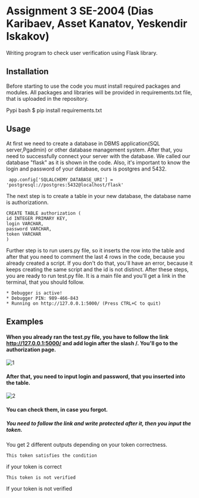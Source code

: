 # Assignment 3 SE-2004 (Dias Karibaev, Asset Kanatov, Yeskendir Iskakov)

Writing program to check user verification using Flask library.

## Installation
Before starting to use the code you must install required packages and modules. All packages and libraries will be provided in requirements.txt file, that is uploaded in the repository.

Pypi
bash
$ pip install requirements.txt

## Usage

At first we need to create a database in DBMS application(SQL server,Pgadmin) or other database management system. After that, you need to successfully connect your server with the database. We called our database "flask" as it is shown in the code. Also, it's important to know the login and password of your database, ours is postgres and 5432.

```  app.config['SQLALCHEMY_DATABASE_URI'] = 'postgresql://postgres:5432@localhost/flask' ```

The next step is to create a table in your new database, the database name is authorizationn.
``` 
CREATE TABLE authorization (
id INTEGER PRIMARY KEY, 
login VARCHAR,
password VARCHAR,
token VARCHAR
) 
```
Further step is to run users.py file, so it inserts the row into the table and after that you need to comment the last 4 rows in the code, because you already created a script. If you don't do that, you'll have an error, because it keeps creating the same script and the id is not distinct.
After these steps, you are ready to run test.py file. It is a main file and you'll get a link in the terminal, that you should follow.
```
* Debugger is active!
* Debugger PIN: 989-466-843
* Running on http://127.0.0.1:5000/ (Press CTRL+C to quit)
```

## Examples

#### When you already ran the test.py file, you have to follow the link http://127.0.0.1:5000/ and add login after the slash /. You'll go to the authorization page.
![1](https://user-images.githubusercontent.com/82859085/139130938-9321ec09-78b0-44f4-9537-009bf511e347.PNG)

#### After that, you need to input login and password, that you inserted into the table.


![2](https://user-images.githubusercontent.com/82859085/139131035-8d9e3342-5c64-440b-a246-3f77a675cb0b.PNG)

#### You can check them, in case you forgot.

##### You need to follow the link and write protected after it, then you input the token.
You get 2 different outputs depending on your token correctness.
``` 
This token satisfies the condition 
``` 
if your token is correct

``` 
This token is not verified
``` 
If your token is not verified

